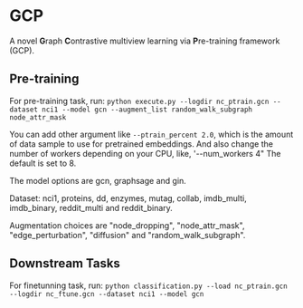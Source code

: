 # GCP
A novel **G**raph **C**ontrastive multiview learning via **P**re-training framework (GCP).

## Pre-training
For pre-training task, run:
`python execute.py --logdir nc_ptrain.gcn --dataset nci1 --model gcn --augment_list random_walk_subgraph  node_attr_mask`

You can add other argument like `--ptrain_percent 2.0`, which is the amount of data sample to use for pretrained embeddings. And also change the number of workers depending on your CPU, like, '--num_workers 4" The default is set to 8. 

The model options are gcn, graphsage and gin.

Dataset: nci1, proteins, dd, enzymes, mutag, collab, imdb_multi, imdb_binary, reddit_multi and reddit_binary.

Augmentation choices are "node_dropping", "node_attr_mask", "edge_perturbation", "diffusion" and  "random_walk_subgraph".

## Downstream Tasks
For finetunning task, run:
`python classification.py --load nc_ptrain.gcn --logdir nc_ftune.gcn --dataset nci1 --model gcn`
